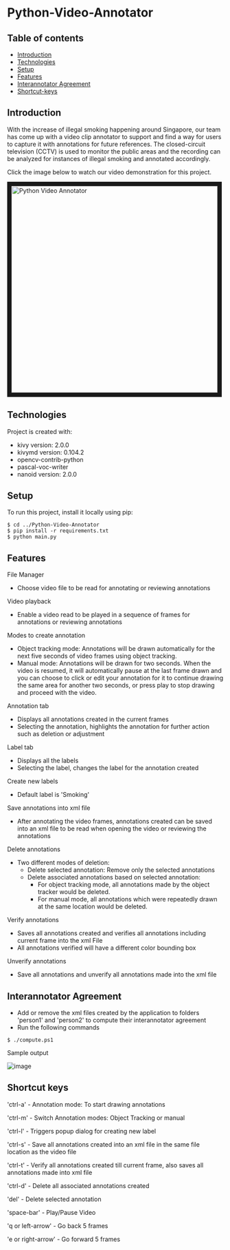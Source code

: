 # Python-Video-Annotator

## Table of contents
* [Introduction](#introduction)
* [Technologies](#technologies)
* [Setup](#setup)
* [Features](#features)
* [Interannotator Agreement](#interannotator-agreement)
* [Shortcut-keys](#shortcut-keys)


## Introduction
With the increase of illegal smoking happening around Singapore, our team has come up with a video clip annotator to support and find a way for users to capture it with annotations for future references. The closed-circuit television (CCTV) is used to monitor the public areas and the recording can be analyzed for instances of illegal smoking and annotated accordingly.

Click the image below to watch our video demonstration for this project.

<a href="https://www.youtube.com/watch?v=FloDsSYSAqo"
target="_blank"><img src="http://img.youtube.com/vi/FloDsSYSAqo/0.jpg" 
alt="Python Video Annotator" width="480" border="10" /></a>


## Technologies
Project is created with:
* kivy version: 2.0.0
* kivymd version: 0.104.2
* opencv-contrib-python
* pascal-voc-writer
* nanoid version: 2.0.0


## Setup
To run this project, install it locally using pip:

```
$ cd ../Python-Video-Annotator
$ pip install -r requirements.txt
$ python main.py
```

## Features
File Manager
- Choose video file to be read for annotating or reviewing annotations

Video playback
- Enable a video read to be played in a sequence of frames for annotations or reviewing annotations

Modes to create annotation
- Object tracking mode:  Annotations will be drawn automatically for the next five seconds of video frames using object tracking.
- Manual mode: Annotations will be drawn for two seconds. When the video is resumed, it will automatically pause at the last frame drawn and you can choose to click or edit your annotation for it to continue drawing the same area for another two seconds, or press play to stop drawing and proceed with the video.

Annotation tab
- Displays all annotations created in the current frames
- Selecting the annotation, highlights the annotation for further action such as deletion or adjustment

Label tab
- Displays all the labels
- Selecting the label, changes the label for the annotation created

Create new labels
- Default label is 'Smoking'

Save annotations into xml file
- After annotating the video frames, annotations created can be saved into an xml file to be read when opening the video or reviewing the annotations

Delete annotations
- Two different modes of deletion:
  - Delete selected annotation: Remove only the selected annotations
  - Delete associated annotations based on selected annotation:
    - For object tracking mode, all annotations made by the object tracker would be deleted.
    - For manual mode, all annotations which were repeatedly drawn at the same location would be deleted.

Verify annotations
- Saves all annotations created and verifies all annotations including current frame into the xml File
- All annotations verified will have a different color bounding box

Unverify annotations
- Save all annotations and unverify all annotations made into the xml file


## Interannotator Agreement
- Add or remove the xml files created by the application to folders 'person1' and 'person2' to compute their interannotator agreement
- Run the following commands

```
$ ./compute.ps1
```

Sample output

![image](https://user-images.githubusercontent.com/24503925/139047179-cdb066a1-29ae-4c43-9bd5-dedeb156b5bb.png)


## Shortcut keys
'ctrl-a' - Annotation mode: To start drawing annotations

'ctrl-m' - Switch Annotation modes: Object Tracking or manual

'ctrl-l' - Triggers popup dialog for creating new label

'ctrl-s' - Save all annotations created into an xml file in the same file location as the video file

'ctrl-t' - Verify all annotations created till current frame, also saves all annotations made into xml file

'ctrl-d' - Delete all associated annotations created

'del' - Delete selected annotation

'space-bar' - Play/Pause Video

'q or left-arrow' - Go back 5 frames

'e or right-arrow' - Go forward 5 frames
